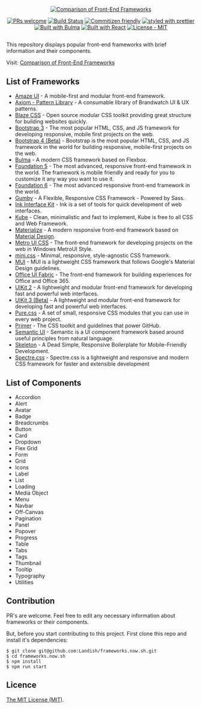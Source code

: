 <p align="center">
<a href="https://frameworks.now.sh/"><img src="https://raw.githubusercontent.com/Landish/frameworks.now.sh/master/banner.png" alt="Comparison of Front-End Frameworks" /></a>
</p>

<p align="center">
<a href="https://github.com/Landish/frameworks.now.sh/pulls"><img src="https://img.shields.io/badge/PRs-welcome-brightgreen.svg" alt="PRs welcome" /></a>
<a href="https://travis-ci.org/Landish/frameworks.now.sh"><img src="https://travis-ci.org/Landish/frameworks.now.sh.svg?branch=master" alt="Build Status" /></a>
<a href="https://github.com/commitizen/cz-cli"><img src="https://img.shields.io/badge/commitizen-friendly-brightgreen.svg" alt="Commitizen friendly" /></a>
<a href="https://github.com/prettier/prettier"><img src="https://img.shields.io/badge/styled_with-prettier-ff69b4.svg" alt="styled with prettier" /></a>
<a href="https://bulma.io"><img src="https://img.shields.io/badge/Built-with%20Bulma-00d1b2.svg"  alt="Built with Bulma" /></a>
<a href="https://facebook.github.io/react/"><img src="https://img.shields.io/badge/Built-with%20React-blue.svg"  alt="Built with React" /></a>
<a href="https://github.com/Landish/frameworks.now.sh/blob/master/LICENSE"><img src="https://img.shields.io/github/license/Landish/frameworks.now.sh.svg" alt="License - MIT" /></a>
</p>

## 

This repository displays popular front-end frameworks with brief information and their components.

Visit: [Comparison of Front-End Frameworks](https://frameworks.now.sh/)


## List of Frameworks

* [Amaze UI](http://amazeui.github.io/docs/en/) - A mobile-first and modular front-end framework.
* [Axiom - Pattern Library](https://brandwatchltd.github.io/axiom/) - A consumable library of Brandwatch UI & UX patterns.
* [Blaze CSS](http://blazecss.com/) - Open source modular CSS toolkit providing great structure for building websites quickly.
* [Bootstrap 3](https://getbootstrap.com/docs/3.3/) - The most popular HTML, CSS, and JS framework for developing responsive, mobile first projects on the web.
* [Bootstrap 4 (Beta)](https://getbootstrap.com/) - Bootstrap is the most popular HTML, CSS, and JS framework in the world for building responsive, mobile-first projects on the web.
* [Bulma](http://bulma.io/) - A modern CSS framework based on Flexbox.
* [Foundation 5](http://foundation.zurb.com/sites/docs/v/5.5.3/) - The most advanced, responsive front-end framework in the world. The framework is mobile friendly and ready for you to customize it any way you want to use it.
* [Foundation 6](http://foundation.zurb.com/) - The most advanced responsive front-end framework in the world.
* [Gumby](https://gumbyframework.com/) - A Flexible, Responsive CSS Framework - Powered by Sass.
* [Ink Interface Kit](http://ink.sapo.pt/) - Ink is a set of tools for quick development of web interfaces.
* [Kube](https://imperavi.com/kube/) - Clean, minimalistic and fast to implement, Kube is free to all CSS and Web Framework.
* [Materialize](http://materializecss.com/) - A modern responsive front-end framework based on [Material Design](https://material.io/).
* [Metro UI CSS](https://metroui.org.ua/) - The front-end framework for developing projects on the web in Windows MetroUI Style.
* [mini.css](http://minicss.org/) - Minimal, responsive, style-agnostic CSS framework.
* [MUI](https://www.muicss.com/) - MUI is a lightweight CSS framework that follows Google's Material Design guidelines.
* [Office UI Fabric](http://dev.office.com/fabric) - The front-end framework for building experiences for Office and Office 365.
* [UIKit 2](https://getuikit.com/v2/) - A lightweight and modular front-end framework for developing fast and powerful web interfaces.
* [UIKit 3 (Beta)](https://getuikit.com/) - A lightweight and modular front-end framework for developing fast and powerful web interfaces.
* [Pure.css](http://purecss.io/) - A set of small, responsive CSS modules that you can use in every web project.
* [Primer](http://primercss.io/) - The CSS toolkit and guidelines that power GitHub.
* [Semantic UI](http://semantic-ui.com/) - Semantic is a UI component framework based around useful principles from natural language.
* [Skeleton](http://getskeleton.com/) - A Dead Simple, Responsive Boilerplate for Mobile-Friendly Development.
* [Spectre.css](https://picturepan2.github.io/spectre/index.html) - Spectre.css is a lightweight and responsive and modern CSS framework for faster and extensible development

## List of Components

* Accordion
* Alert
* Avatar
* Badge
* Breadcrumbs
* Button
* Card
* Dropdown
* Flex Grid
* Form
* Grid
* Icons
* Label
* List
* Loading
* Media Object
* Menu
* Navbar
* Off-Canvas
* Pagination
* Panel
* Popover
* Progress
* Table
* Tabs
* Tags
* Thumbnail
* Tooltip
* Typography
* Utilities

## Contribution

PR's are welcome. Feel free to edit any necessary information about frameworks or their components.

But, before you start contributing to this project. First clone this repo and install it's dependencies:

```
$ git clone git@github.com:Landish/frameworks.now.sh.git
$ cd frameworks.now.sh
$ npm install
$ npm run start
```

## Licence

[The MIT License (MIT)](https://github.com/Landish/frameworks.now.sh/blob/master/LICENSE).
